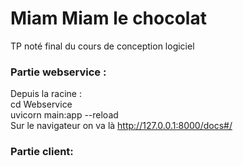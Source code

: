 # Miam Miam le chocolat
TP noté final du cours de conception logiciel

### Partie webservice : 
Depuis la racine : <br>
cd Webservice <br>
uvicorn main:app --reload <br>
Sur le navigateur on va là http://127.0.0.1:8000/docs#/ <br>

### Partie client: 
